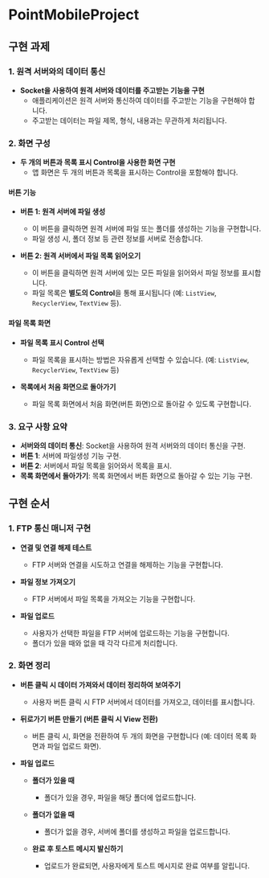 # PointMobileProject

## 구현 과제

### 1. 원격 서버와의 데이터 통신
- **Socket을 사용하여 원격 서버와 데이터를 주고받는 기능을 구현**
  - 애플리케이션은 원격 서버와 통신하여 데이터를 주고받는 기능을 구현해야 합니다.
  - 주고받는 데이터는 파일 제목, 형식, 내용과는 무관하게 처리됩니다.

### 2. 화면 구성
- **두 개의 버튼과 목록 표시 Control을 사용한 화면 구현**
  - 앱 화면은 두 개의 버튼과 목록을 표시하는 Control을 포함해야 합니다.

#### 버튼 기능
- **버튼 1: 원격 서버에 파일 생성**
  - 이 버튼을 클릭하면 원격 서버에 파일 또는 폴더를 생성하는 기능을 구현합니다.
  - 파일 생성 시, 폴더 정보 등 관련 정보를 서버로 전송합니다.

- **버튼 2: 원격 서버에서 파일 목록 읽어오기**
  - 이 버튼을 클릭하면 원격 서버에 있는 모든 파일을 읽어와서 파일 정보를 표시합니다.
  - 파일 목록은 **별도의 Control**을 통해 표시됩니다 (예: `ListView`, `RecyclerView`, `TextView` 등).

#### 파일 목록 화면
- **파일 목록 표시 Control 선택**
  - 파일 목록을 표시하는 방법은 자유롭게 선택할 수 있습니다. (예: `ListView`, `RecyclerView`, `TextView` 등)
  
- **목록에서 처음 화면으로 돌아가기**
  - 파일 목록 화면에서 처음 화면(버튼 화면)으로 돌아갈 수 있도록 구현합니다.

### 3. 요구 사항 요약
- **서버와의 데이터 통신**: Socket을 사용하여 원격 서버와의 데이터 통신을 구현.
- **버튼 1**: 서버에 파일생성 기능 구현.
- **버튼 2**: 서버에서 파일 목록을 읽어와서 목록을 표시.
- **목록 화면에서 돌아가기**: 목록 화면에서 버튼 화면으로 돌아갈 수 있는 기능 구현.


## 구현 순서

### 1. FTP 통신 매니저 구현
- **연결 및 연결 해제 테스트**
  - FTP 서버와 연결을 시도하고 연결을 해제하는 기능을 구현합니다.

- **파일 정보 가져오기**
  - FTP 서버에서 파일 목록을 가져오는 기능을 구현합니다.

- **파일 업로드**
  - 사용자가 선택한 파일을 FTP 서버에 업로드하는 기능을 구현합니다.
  - 폴더가 있을 때와 없을 때 각각 다르게 처리합니다.

### 2. 화면 정리
- **버튼 클릭 시 데이터 가져와서 데이터 정리하여 보여주기**
  - 사용자 버튼 클릭 시 FTP 서버에서 데이터를 가져오고, 데이터를 표시합니다.

- **뒤로가기 버튼 만들기 (버튼 클릭 시 View 전환)**
  - 버튼 클릭 시, 화면을 전환하여 두 개의 화면을 구현합니다 (예: 데이터 목록 화면과 파일 업로드 화면).

- **파일 업로드**
  - **폴더가 있을 때**
    - 폴더가 있을 경우, 파일을 해당 폴더에 업로드합니다.
  - **폴더가 없을 때**
    - 폴더가 없을 경우, 서버에 폴더를 생성하고 파일을 업로드합니다.

  - **완료 후 토스트 메시지 발신하기**
    - 업로드가 완료되면, 사용자에게 토스트 메시지로 완료 여부를 알립니다.
